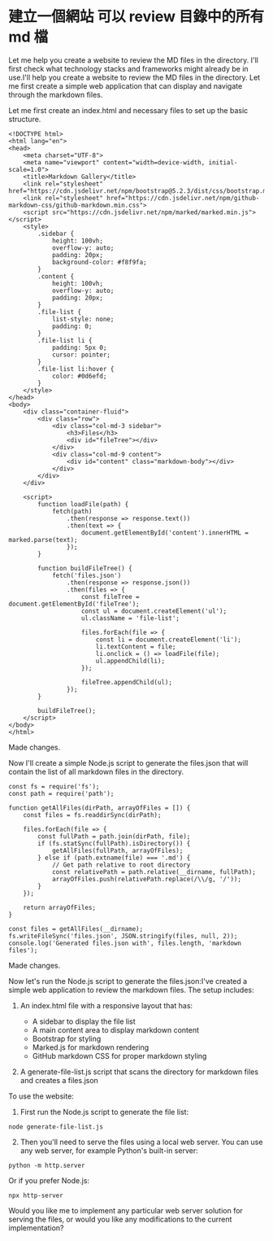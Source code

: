 # 建立一個網站 可以 review 目錄中的所有 md 檔

Let me help you create a website to review the MD files in the directory. I'll first check what technology stacks and frameworks might already be in use.I'll help you create a website to review the MD files in the directory. Let me first create a simple web application that can display and navigate through the markdown files.

Let me first create an index.html and necessary files to set up the basic structure.
````
<!DOCTYPE html>
<html lang="en">
<head>
    <meta charset="UTF-8">
    <meta name="viewport" content="width=device-width, initial-scale=1.0">
    <title>Markdown Gallery</title>
    <link rel="stylesheet" href="https://cdn.jsdelivr.net/npm/bootstrap@5.2.3/dist/css/bootstrap.min.css">
    <link rel="stylesheet" href="https://cdn.jsdelivr.net/npm/github-markdown-css/github-markdown.min.css">
    <script src="https://cdn.jsdelivr.net/npm/marked/marked.min.js"></script>
    <style>
        .sidebar {
            height: 100vh;
            overflow-y: auto;
            padding: 20px;
            background-color: #f8f9fa;
        }
        .content {
            height: 100vh;
            overflow-y: auto;
            padding: 20px;
        }
        .file-list {
            list-style: none;
            padding: 0;
        }
        .file-list li {
            padding: 5px 0;
            cursor: pointer;
        }
        .file-list li:hover {
            color: #0d6efd;
        }
    </style>
</head>
<body>
    <div class="container-fluid">
        <div class="row">
            <div class="col-md-3 sidebar">
                <h3>Files</h3>
                <div id="fileTree"></div>
            </div>
            <div class="col-md-9 content">
                <div id="content" class="markdown-body"></div>
            </div>
        </div>
    </div>

    <script>
        function loadFile(path) {
            fetch(path)
                .then(response => response.text())
                .then(text => {
                    document.getElementById('content').innerHTML = marked.parse(text);
                });
        }

        function buildFileTree() {
            fetch('files.json')
                .then(response => response.json())
                .then(files => {
                    const fileTree = document.getElementById('fileTree');
                    const ul = document.createElement('ul');
                    ul.className = 'file-list';
                    
                    files.forEach(file => {
                        const li = document.createElement('li');
                        li.textContent = file;
                        li.onclick = () => loadFile(file);
                        ul.appendChild(li);
                    });
                    
                    fileTree.appendChild(ul);
                });
        }

        buildFileTree();
    </script>
</body>
</html>
````


Made changes.

Now I'll create a simple Node.js script to generate the files.json that will contain the list of all markdown files in the directory.
````
const fs = require('fs');
const path = require('path');

function getAllFiles(dirPath, arrayOfFiles = []) {
    const files = fs.readdirSync(dirPath);

    files.forEach(file => {
        const fullPath = path.join(dirPath, file);
        if (fs.statSync(fullPath).isDirectory()) {
            getAllFiles(fullPath, arrayOfFiles);
        } else if (path.extname(file) === '.md') {
            // Get path relative to root directory
            const relativePath = path.relative(__dirname, fullPath);
            arrayOfFiles.push(relativePath.replace(/\\/g, '/'));
        }
    });

    return arrayOfFiles;
}

const files = getAllFiles(__dirname);
fs.writeFileSync('files.json', JSON.stringify(files, null, 2));
console.log('Generated files.json with', files.length, 'markdown files');
````


Made changes.

Now let's run the Node.js script to generate the files.json:I've created a simple web application to review the markdown files. The setup includes:

1. An index.html file with a responsive layout that has:
   - A sidebar to display the file list
   - A main content area to display markdown content
   - Bootstrap for styling
   - Marked.js for markdown rendering
   - GitHub markdown CSS for proper markdown styling

2. A generate-file-list.js script that scans the directory for markdown files and creates a files.json

To use the website:

1. First run the Node.js script to generate the file list:
```
node generate-file-list.js
```

2. Then you'll need to serve the files using a local web server. You can use any web server, for example Python's built-in server:
```
python -m http.server
```

Or if you prefer Node.js:
```
npx http-server
```

Would you like me to implement any particular web server solution for serving the files, or would you like any modifications to the current implementation?